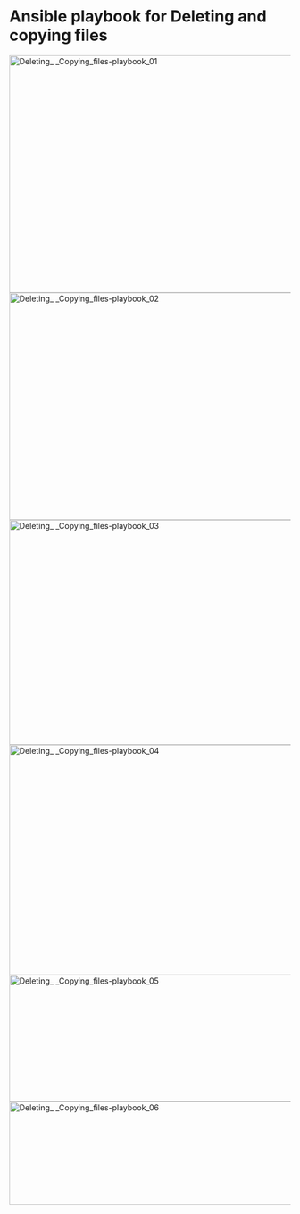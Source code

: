 # Ansible playbook for Deleting and copying files #

<img width="860" height="425" alt="Deleting_ _Copying_files-playbook_01" src="https://github.com/user-attachments/assets/19834cec-9513-4d71-8b4c-92569c934fd8" />
<img width="854" height="407" alt="Deleting_ _Copying_files-playbook_02" src="https://github.com/user-attachments/assets/af38a62d-a9a0-447a-87dd-0b07063e9c0e" />
<img width="859" height="403" alt="Deleting_ _Copying_files-playbook_03" src="https://github.com/user-attachments/assets/c5a575fc-c958-402b-8dd4-16001a86fe0d" />
<img width="828" height="412" alt="Deleting_ _Copying_files-playbook_04" src="https://github.com/user-attachments/assets/91ee2a0e-8be7-486a-aaf6-bae285b187ef" />
<img width="716" height="227" alt="Deleting_ _Copying_files-playbook_05" src="https://github.com/user-attachments/assets/2ce1b377-2894-4eaf-827c-4b9bc33a63a7" />
<img width="736" height="185" alt="Deleting_ _Copying_files-playbook_06" src="https://github.com/user-attachments/assets/72c47863-6b57-4188-b72d-802e50a21d67" />
